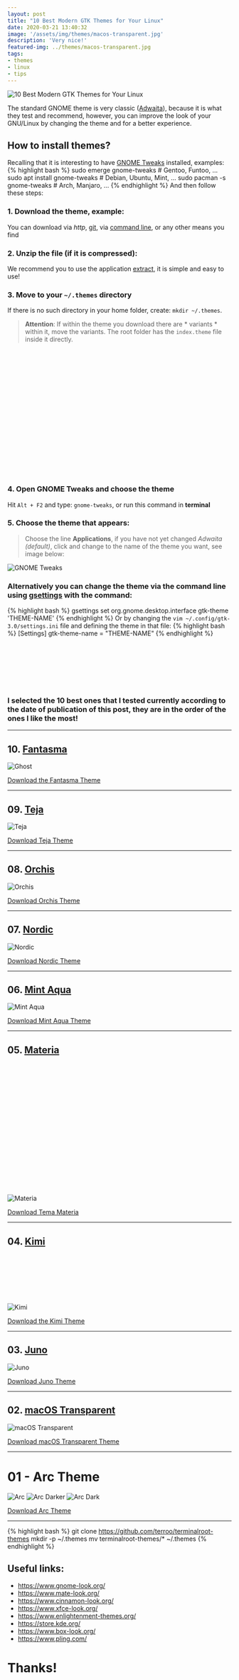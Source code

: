 ```yaml
---
layout: post
title: "10 Best Modern GTK Themes for Your Linux"
date: 2020-03-21 13:40:32
image: '/assets/img/themes/macos-transparent.jpg'
description: 'Very nice!'
featured-img: ../themes/macos-transparent.jpg
tags:
- themes
- linux
- tips
---
```


![10 Best Modern GTK Themes for Your Linux](/assets/img/themes/macos-transparent.jpg)

The standard GNOME theme is very classic ([Adwaita](https://github.com/GNOME/gtk/tree/master/gtk/theme/Adwaita)), because it is what they test and recommend, however, you can improve the look of your GNU/Linux by changing the theme and for a better experience.

## How to install themes?
Recalling that it is interesting to have [GNOME Tweaks](https://github.com/GNOME/gnome-tweaks) installed, examples:
{% highlight bash %}
sudo emerge gnome-tweaks # Gentoo, Funtoo, ...
sudo apt install gnome-tweaks # Debian, Ubuntu, Mint, ...
sudo pacman -s gnome-tweaks # Arch, Manjaro, ...
{% endhighlight %}
And then follow these steps:
### 1. Download the theme, example:
You can download via *http*, [git](https://en.terminalroot.com.br/how-to-clone-only-a-subdirectory-with-git-or-svn/), via [command line](https://www.gnu.org/software/wget/), or any other means you find
### 2. Unzip the file (if it is compressed):
We recommend you to use the application [extract](https://github.com/terroo/extract), it is simple and easy to use!
### 3. Move to your `~/.themes` directory
If there is no such directory in your home folder, create: `mkdir ~/.themes`.
> **Attention**: If within the theme you download there are * variants * within it, move the variants. The root folder has the `index.theme` file inside it directly.

<!-- QUADRADO -->
<script async src="//pagead2.googlesyndication.com/pagead/js/adsbygoogle.js"></script>
<ins class="adsbygoogle"
style="display:inline-block;width:336px;height:280px"
data-ad-client="ca-pub-2838251107855362"
data-ad-slot="5351066970"></ins>
<script>
(adsbygoogle = window.adsbygoogle || []).push({});
</script>

### 4. Open GNOME Tweaks and choose the theme
Hit `Alt + F2` and type: `gnome-tweaks`, or run this command in **terminal**
### 5. Choose the theme that appears:
> Choose the line **Applications**, if you have not yet changed *Adwaita (default)*, click and change to the name of the theme you want, see image below:

![GNOME Tweaks](/assets/img/themes/gnome-tweaks.jpg)
### Alternatively you can change the theme via the command line using [gsettings](https://developer.gnome.org/GSettings/) with the command:
{% highlight bash %}
gsettings set org.gnome.desktop.interface gtk-theme 'THEME-NAME'
{% endhighlight %}
Or by changing the `vim ~/.config/gtk-3.0/settings.ini` file and defining the theme in that file:
{% highlight bash %}
[Settings]
gtk-theme-name = "THEME-NAME"
{% endhighlight %}

<!-- LISTA MIN -->
<script async src="//pagead2.googlesyndication.com/pagead/js/adsbygoogle.js"></script>
<ins class="adsbygoogle"
style="display:inline-block;width:730px;height:95px"
data-ad-client="ca-pub-2838251107855362"
data-ad-slot="5351066970"></ins>
<script>
(adsbygoogle = window.adsbygoogle || []).push({});
</script>

### I selected the 10 best ones that I tested currently according to the date of publication of this post, they are in the order of the ones I like the most!

---

## 10. [Fantasma](https://www.opencode.net/ju1464/Fantasma/tree/master/GTK-Gnome/Fantasma)
![Ghost](/assets/img/themes/fantasma.jpg)

<!-- RETANGULO LARGO 2 -->
<script async src="//pagead2.googlesyndication.com/pagead/js/adsbygoogle.js"></script>
<ins class="adsbygoogle"
style="display:block; text-align:center;"
data-ad-layout="in-article"
data-ad-format="fluid"
data-ad-client="ca-pub-2838251107855362"
data-ad-slot="8549252987"></ins>
<script>
(adsbygoogle = window.adsbygoogle || []).push({});
</script>

<a href="https://www.opencode.net/ju1464/Fantasma/tree/master/GTK-Gnome/Fantasma" class="btn btn-danger btn-lg btn-block"> Download the Fantasma Theme </a>

---

## 09. [Teja](https://www.opencode.net/ju1464/Teja)
![Teja](/assets/img/themes/teja.jpg)

<!-- RETANGULO LARGO -->
<script async src="https://pagead2.googlesyndication.com/pagead/js/adsbygoogle.js"></script>
<!-- Informat -->
<ins class="adsbygoogle"
style="display:block"
data-ad-client="ca-pub-2838251107855362"
data-ad-slot="2327980059"
data-ad-format="auto"
data-full-width-responsive="true"></ins>
<script>
(adsbygoogle = window.adsbygoogle || []).push({});
</script>

<a href="https://www.opencode.net/ju1464/Teja" class="btn btn-danger btn-lg btn-block"> Download Teja Theme </a>

---

## 08. [Orchis](https://github.com/vinceliuice/Orchis-theme)
![Orchis](/assets/img/themes/orchis.jpg)

<a href="https://github.com/vinceliuice/Orchis-theme" class="btn btn-danger btn-lg btn-block"> Download Orchis Theme </a>

---

## 07. [Nordic](https://github.com/EliverLara/Nordic)
![Nordic](/assets/img/themes/nordic.jpg)

<a href="https://github.com/EliverLara/Nordic" class="btn btn-danger btn-lg btn-block"> Download Nordic Theme </a>

---

## 06. [Mint Aqua](https://www.gnome-look.org/p/1175954/)
![Mint Aqua](/assets/img/themes/mint-aqua.jpg)

<a href="https://www.gnome-look.org/p/1175954/" class="btn btn-danger btn-lg btn-block"> Download Mint Aqua Theme </a>

---

## 05. [Materia](https://github.com/nana-4/materia-theme)

<!-- QUADRADO -->
<script async src="//pagead2.googlesyndication.com/pagead/js/adsbygoogle.js"></script>
<ins class="adsbygoogle"
style="display:inline-block;width:336px;height:280px"
data-ad-client="ca-pub-2838251107855362"
data-ad-slot="5351066970"></ins>
<script>
(adsbygoogle = window.adsbygoogle || []).push({});
</script>

![Materia](/assets/img/themes/materia.jpg)

<a href="https://github.com/nana-4/materia-theme" class="btn btn-danger btn-lg btn-block"> Download Tema Materia </a>

---

## 04. [Kimi](https://github.com/EliverLara/Kimi)

<!-- LISTA MIN -->
<script async src="//pagead2.googlesyndication.com/pagead/js/adsbygoogle.js"></script>
<ins class="adsbygoogle"
style="display:inline-block;width:730px;height:95px"
data-ad-client="ca-pub-2838251107855362"
data-ad-slot="5351066970"></ins>
<script>
(adsbygoogle = window.adsbygoogle || []).push({});
</script>

![Kimi](/assets/img/themes/kimi.jpg)

<a href="https://github.com/EliverLara/Kimi" class="btn btn-danger btn-lg btn-block"> Download the Kimi Theme </a>

---

## 03. [Juno](https://github.com/EliverLara/Juno)
![Juno](/assets/img/themes/juno.jpg)

<a href="https://github.com/EliverLara/Juno" class="btn btn-danger btn-lg btn-block"> Download Juno Theme </a>

---

## 02. [macOS Transparent](https://github.com/paullinuxthemer/Mc-OS-themes)
![macOS Transparent](/assets/img/themes/macos-transparent.jpg)

<a href="https://github.com/paullinuxthemer/Mc-OS-themes" class="btn btn-danger btn-lg btn-block"> Download macOS Transparent Theme </a>

---

# 01 - Arc Theme
![Arc](/assets/img/themes/arc-theme-arc.jpg)
![Arc Darker](/assets/img/themes/arc-theme-darker.jpg)
![Arc Dark](/assets/img/themes/arc-theme-dark.jpg)

<!-- RETANGULO LARGO 2 -->
<script async src="//pagead2.googlesyndication.com/pagead/js/adsbygoogle.js"></script>
<ins class="adsbygoogle"
style="display:block; text-align:center;"
data-ad-layout="in-article"
data-ad-format="fluid"
data-ad-client="ca-pub-2838251107855362"
data-ad-slot="8549252987"></ins>
<script>
(adsbygoogle = window.adsbygoogle || []).push({});
</script>

<a href="https://github.com/arc-design/arc-theme" class="btn btn-danger btn-lg btn-block"> Download Arc Theme </a>

---

{% highlight bash %}
git clone https://github.com/terroo/terminalroot-themes
mkdir -p ~/.themes
mv terminalroot-themes/* ~/.themes
{% endhighlight %}

## Useful links:
+ <https://www.gnome-look.org/>
+ <https://www.mate-look.org/>
+ <https://www.cinnamon-look.org/>
+ <https://www.xfce-look.org/>
+ <https://www.enlightenment-themes.org/>
+ <https://store.kde.org/>
+ <https://www.box-look.org/>
+ <https://www.pling.com/>

# Thanks!

